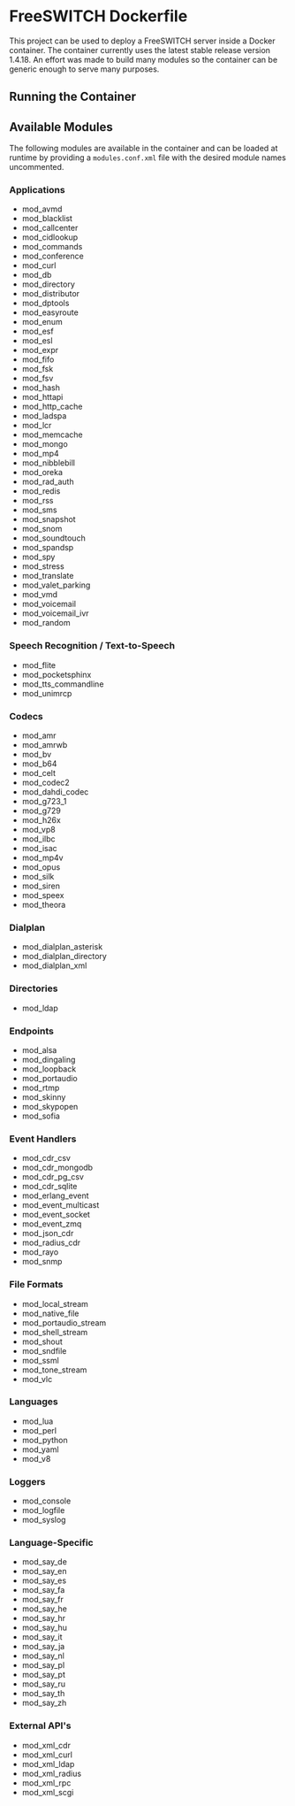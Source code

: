 FreeSWITCH Dockerfile
=====================

This project can be used to deploy a FreeSWITCH server inside a Docker container. The container currently uses the latest stable release version 1.4.18. An effort was made to build many modules so the container can be generic enough to serve many purposes.

## Running the Container

## Available Modules

The following modules are available in the container and can be loaded at runtime by providing a `modules.conf.xml` file with the desired module names uncommented.

### Applications

- mod_avmd
- mod_blacklist
- mod_callcenter
- mod_cidlookup
- mod_commands
- mod_conference
- mod_curl
- mod_db
- mod_directory
- mod_distributor
- mod_dptools
- mod_easyroute
- mod_enum
- mod_esf
- mod_esl
- mod_expr
- mod_fifo
- mod_fsk
- mod_fsv
- mod_hash
- mod_httapi
- mod_http_cache
- mod_ladspa
- mod_lcr
- mod_memcache
- mod_mongo
- mod_mp4
- mod_nibblebill
- mod_oreka
- mod_rad_auth
- mod_redis
- mod_rss
- mod_sms
- mod_snapshot
- mod_snom
- mod_soundtouch
- mod_spandsp
- mod_spy
- mod_stress
- mod_translate
- mod_valet_parking
- mod_vmd
- mod_voicemail
- mod_voicemail_ivr
- mod_random

### Speech Recognition / Text-to-Speech

- mod_flite
- mod_pocketsphinx
- mod_tts_commandline
- mod_unimrcp

### Codecs

- mod_amr
- mod_amrwb
- mod_bv
- mod_b64
- mod_celt
- mod_codec2
- mod_dahdi_codec
- mod_g723_1
- mod_g729
- mod_h26x
- mod_vp8
- mod_ilbc
- mod_isac
- mod_mp4v
- mod_opus
- mod_silk
- mod_siren
- mod_speex
- mod_theora

### Dialplan

- mod_dialplan_asterisk
- mod_dialplan_directory
- mod_dialplan_xml

### Directories

- mod_ldap

### Endpoints

- mod_alsa
- mod_dingaling
- mod_loopback
- mod_portaudio
- mod_rtmp
- mod_skinny
- mod_skypopen
- mod_sofia

### Event Handlers

- mod_cdr_csv
- mod_cdr_mongodb
- mod_cdr_pg_csv
- mod_cdr_sqlite
- mod_erlang_event
- mod_event_multicast
- mod_event_socket
- mod_event_zmq
- mod_json_cdr
- mod_radius_cdr
- mod_rayo
- mod_snmp

### File Formats

- mod_local_stream
- mod_native_file
- mod_portaudio_stream
- mod_shell_stream
- mod_shout
- mod_sndfile
- mod_ssml
- mod_tone_stream
- mod_vlc

### Languages

- mod_lua
- mod_perl
- mod_python
- mod_yaml
- mod_v8

### Loggers

- mod_console
- mod_logfile
- mod_syslog

### Language-Specific

- mod_say_de
- mod_say_en
- mod_say_es
- mod_say_fa
- mod_say_fr
- mod_say_he
- mod_say_hr
- mod_say_hu
- mod_say_it
- mod_say_ja
- mod_say_nl
- mod_say_pl
- mod_say_pt
- mod_say_ru
- mod_say_th
- mod_say_zh

### External API's

- mod_xml_cdr
- mod_xml_curl
- mod_xml_ldap
- mod_xml_radius
- mod_xml_rpc
- mod_xml_scgi